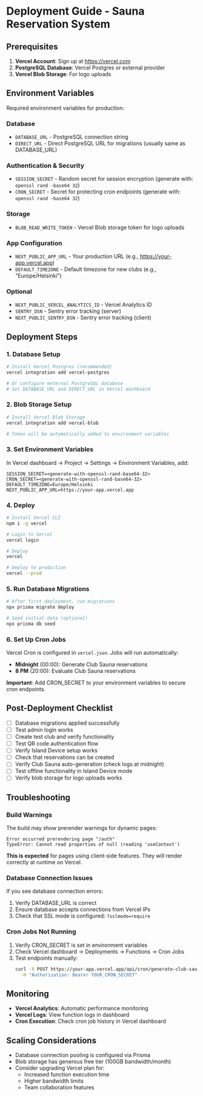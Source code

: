 # Deployment Guide - Sauna Reservation System

## Prerequisites

1. **Vercel Account**: Sign up at https://vercel.com
2. **PostgreSQL Database**: Vercel Postgres or external provider
3. **Vercel Blob Storage**: For logo uploads

## Environment Variables

Required environment variables for production:

### Database

- `DATABASE_URL` - PostgreSQL connection string
- `DIRECT_URL` - Direct PostgreSQL URL for migrations (usually same as DATABASE_URL)

### Authentication & Security

- `SESSION_SECRET` - Random secret for session encryption (generate with: `openssl rand -base64 32`)
- `CRON_SECRET` - Secret for protecting cron endpoints (generate with: `openssl rand -base64 32`)

### Storage

- `BLOB_READ_WRITE_TOKEN` - Vercel Blob storage token for logo uploads

### App Configuration

- `NEXT_PUBLIC_APP_URL` - Your production URL (e.g., https://your-app.vercel.app)
- `DEFAULT_TIMEZONE` - Default timezone for new clubs (e.g., "Europe/Helsinki")

### Optional

- `NEXT_PUBLIC_VERCEL_ANALYTICS_ID` - Vercel Analytics ID
- `SENTRY_DSN` - Sentry error tracking (server)
- `NEXT_PUBLIC_SENTRY_DSN` - Sentry error tracking (client)

## Deployment Steps

### 1. Database Setup

```bash
# Install Vercel Postgres (recommended)
vercel integration add vercel-postgres

# Or configure external PostgreSQL database
# Set DATABASE_URL and DIRECT_URL in Vercel dashboard
```

### 2. Blob Storage Setup

```bash
# Install Vercel Blob Storage
vercel integration add vercel-blob

# Token will be automatically added to environment variables
```

### 3. Set Environment Variables

In Vercel dashboard → Project → Settings → Environment Variables, add:

```
SESSION_SECRET=<generate-with-openssl-rand-base64-32>
CRON_SECRET=<generate-with-openssl-rand-base64-32>
DEFAULT_TIMEZONE=Europe/Helsinki
NEXT_PUBLIC_APP_URL=https://your-app.vercel.app
```

### 4. Deploy

```bash
# Install Vercel CLI
npm i -g vercel

# Login to Vercel
vercel login

# Deploy
vercel

# Deploy to production
vercel --prod
```

### 5. Run Database Migrations

```bash
# After first deployment, run migrations
npx prisma migrate deploy

# Seed initial data (optional)
npx prisma db seed
```

### 6. Set Up Cron Jobs

Vercel Cron is configured in `vercel.json`. Jobs will run automatically:

- **Midnight** (00:00): Generate Club Sauna reservations
- **8 PM** (20:00): Evaluate Club Sauna reservations

**Important**: Add CRON_SECRET to your environment variables to secure cron endpoints.

## Post-Deployment Checklist

- [ ] Database migrations applied successfully
- [ ] Test admin login works
- [ ] Create test club and verify functionality
- [ ] Test QR code authentication flow
- [ ] Verify Island Device setup works
- [ ] Check that reservations can be created
- [ ] Verify Club Sauna auto-generation (check logs at midnight)
- [ ] Test offline functionality in Island Device mode
- [ ] Verify blob storage for logo uploads works

## Troubleshooting

### Build Warnings

The build may show prerender warnings for dynamic pages:

```
Error occurred prerendering page "/auth"
TypeError: Cannot read properties of null (reading 'useContext')
```

**This is expected** for pages using client-side features. They will render correctly at runtime on Vercel.

### Database Connection Issues

If you see database connection errors:

1. Verify DATABASE_URL is correct
2. Ensure database accepts connections from Vercel IPs
3. Check that SSL mode is configured: `?sslmode=require`

### Cron Jobs Not Running

1. Verify CRON_SECRET is set in environment variables
2. Check Vercel dashboard → Deployments → Functions → Cron Jobs
3. Test endpoints manually:
   ```bash
   curl -X POST https://your-app.vercel.app/api/cron/generate-club-sauna \
     -H "Authorization: Bearer YOUR_CRON_SECRET"
   ```

## Monitoring

- **Vercel Analytics**: Automatic performance monitoring
- **Vercel Logs**: View function logs in dashboard
- **Cron Execution**: Check cron job history in Vercel dashboard

## Scaling Considerations

- Database connection pooling is configured via Prisma
- Blob storage has generous free tier (100GB bandwidth/month)
- Consider upgrading Vercel plan for:
  - Increased function execution time
  - Higher bandwidth limits
  - Team collaboration features
